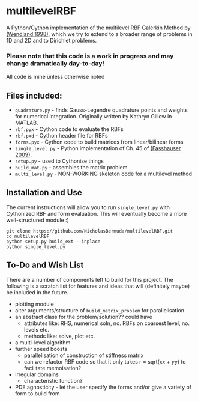 # multilevelRBF
A Python/Cython implementation of the multilevel RBF Galerkin Method by [(Wendland 1998)](https://www.researchgate.net/publication/2296448_Numerical_Solution_of_Variational_Problems_by_Radial_Basis_Functions), which we try to extend to a broader range of problems in 1D and 2D and to Dirichlet problems.

### Please note that this code is a work in progress and may change dramatically day-to-day!

All code is mine unless otherwise noted

Files included:
--------------------
* `quadrature.py` - finds Gauss-Legendre quadrature points and weights for numerical integration. Originally written by Kathryn Gillow in MATLAB.
* `rbf.pyx` - Cython code to evaluate the RBFs
* `rbf.pxd` - Cython header file for RBFs
* `forms.pyx` - Cython code to build matrices from linear/bilinear forms
* `single_level.py` - Python implementation of Ch. 45 of [(Fasshauser 2009)](https://uk.mathworks.com/support/books/book48894.html).
* `setup.py` - used to Cythonise things
* `build_mat.py` - assembles the matrix problem
* `multi_level.py` - NON-WORKING skeleton code for a multilevel method

Installation and Use
--------------------
The current instructions will allow you to run `single_level.py` with Cythonized RBF and form evaluation. This will eventually become a more well-structured module :)

	git clone https://github.com/NicholasBermuda/multilevelRBF.git
	cd multilevelRBF
	python setup.py build_ext --inplace
	python single_level.py

To-Do and Wish List
---------------------
There are a number of components left to build for this project. The following is a scratch list for features and ideas that will (definitely maybe) be included in the future.

* plotting module
* alter arguments/structure of `build_matrix_problem` for parallelisation
* an abstract class for the problem/solution?? could have
	* attributes like: RHS, numerical soln, no. RBFs on coarsest level, no. levels etc.
	* methods like: solve, plot etc.
* a multi-level algorithm
* further speed boosts
	* parallelisation of construction of stiffness matrix
	* can we refactor RBF code so that it only takes r = sqrt(x*x + y*y) to facilitate memoisation?
* irregular domains
	* characteristic function?
* PDE agnosticity - let the user specify the forms and/or give a variety of form to build from
